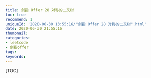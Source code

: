 ```yaml
---
title: 剑指 Offer 28 对称的二叉树
toc: true
recommend: 1
uniqueId: '2020-06-30 13:55:16/"剑指 Offer 28 对称的二叉树".html'
date: 2020-06-30 21:55:16
thumbnail:
categories:
- leetcode
- 剑指offer
tags:
keywords:
---
```


[TOC]

<!--more-->
